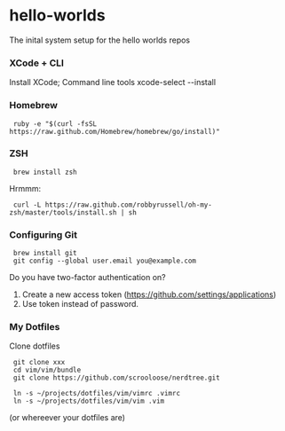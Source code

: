 hello-worlds
============

The inital system setup for the hello worlds repos 

### XCode + CLI
Install XCode; Command line tools
     xcode-select --install

### Homebrew
     ruby -e "$(curl -fsSL https://raw.github.com/Homebrew/homebrew/go/install)"


### ZSH
     brew install zsh

Hrmmm:

     curl -L https://raw.github.com/robbyrussell/oh-my-zsh/master/tools/install.sh | sh


### Configuring Git
     brew install git
     git config --global user.email you@example.com

Do you have two-factor authentication on?

1. Create a new access token (https://github.com/settings/applications)
2. Use token instead of password.


### My Dotfiles 
Clone dotfiles

     git clone xxx
     cd vim/vim/bundle
     git clone https://github.com/scrooloose/nerdtree.git

     ln -s ~/projects/dotfiles/vim/vimrc .vimrc
     ln -s ~/projects/dotfiles/vim/vim .vim

(or whereever your dotfiles are)
